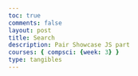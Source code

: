 ```yaml
---
toc: true
comments: false
layout: post
title: Search
description: Pair Showcase JS part
courses: { compsci: {week: 3} }
type: tangibles
---
```


